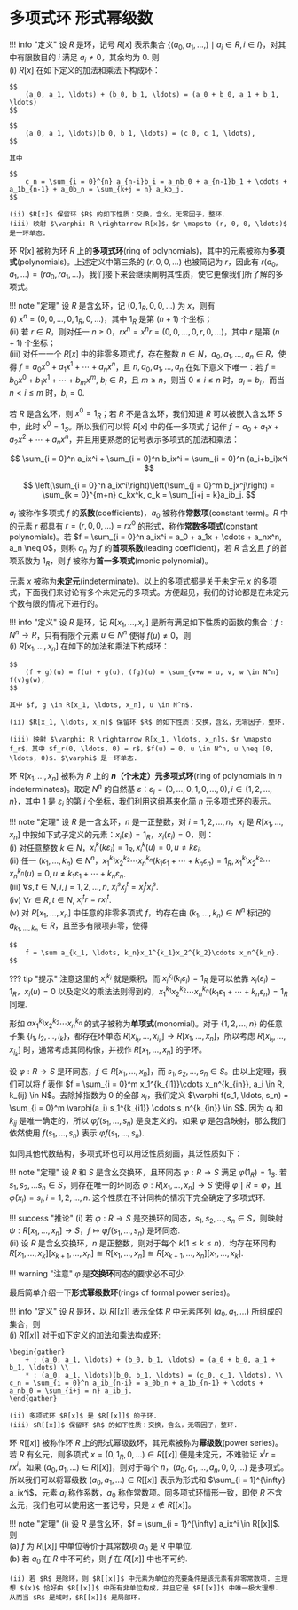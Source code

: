 # 多项式环 形式幂级数

!!! info "定义"
    设 $R$ 是环，记号 $R[x]$ 表示集合 $\{(a_0, a_1, \ldots, ) \mid a_i \in R, i \in I\}$，对其中有限数目的 $i$ 满足 $a_i \neq 0$，其余均为 0. 则  
    (i) $R[x]$ 在如下定义的加法和乘法下构成环：  

    $$
        (a_0, a_1, \ldots) + (b_0, b_1, \ldots) = (a_0 + b_0, a_1 + b_1, \ldots)
    $$

    $$
        (a_0, a_1, \ldots)(b_0, b_1, \ldots) = (c_0, c_1, \ldots),  
    $$

    其中 
    
    $$
        c_n = \sum_{i = 0}^{n} a_{n-i}b_i = a_nb_0 + a_{n-1}b_1 + \cdots + a_1b_{n-1} + a_0b_n = \sum_{k+j = n} a_kb_j.
    $$

    (ii) $R[x]$ 保留环 $R$ 的如下性质：交换，含幺，无零因子，整环.  
    (iii) 映射 $\varphi: R \rightarrow R[x]$，$r \mapsto (r, 0, 0, \ldots)$ 是一环单态.

环 $R[x]$ 被称为环 $R$ 上的**多项式环**(ring of polynomials)，其中的元素被称为**多项式**(polynomials)。上述定义中第三条的 $(r, 0, 0, \ldots)$ 也被简记为 $r$，因此有 $r(a_0, a_1, \ldots) = (ra_0, ra_1, \ldots)$。我们接下来会继续阐明其性质，使它更像我们所了解的多项式。

!!! note "定理"
    设 $R$ 是含幺环，记 $(0, 1_R, 0, 0, \ldots)$ 为 $x$，则有  
    (i) $x^n = (0, 0, \ldots, 0, 1_R, 0, \ldots)$，其中 $1_R$ 是第 $(n+1)$ 个坐标；  
    (ii) 若 $r \in R$，则对任一 $n \geqslant 0$，$rx^n = x^nr = (0, 0, \ldots, 0, r, 0, \ldots)$，其中 $r$ 是第 $(n+1)$ 个坐标；  
    (iii) 对任一一个 $R[x]$ 中的非零多项式 $f$，存在整数 $n \in N$，$a_0, a_1, \ldots, a_n \in R$，使得 $f = a_0x^0 + a_1x^1 + \cdots + a_nx^n$，且 $n, a_0, a_1, \ldots, a_n$ 在如下意义下唯一：若 $f = b_0x^0 + b_1x^1 + \cdots + b_mx^m$, $b_i \in R$，且 $m \geqslant n$，则当 $0 \leqslant i \leqslant n$ 时，$a_i = b_i$，而当 $n < i \leqslant m$ 时，$b_i = 0$. 

若 $R$ 是含幺环，则 $x^0 = 1_R$；若 $R$ 不是含幺环，我们知道 $R$ 可以被嵌入含幺环 $S$ 中，此时 $x^0 = 1_S$。所以我们可以将 $R[x]$ 中的任一多项式 $f$ 记作 $f = a_0 + a_1x + a_2x^2 + \cdots + a_nx^n$，并且用更熟悉的记号表示多项式的加法和乘法：

$$
    \sum_{i = 0}^n a_ix^i + \sum_{i = 0}^n b_ix^i = \sum_{i = 0}^n (a_i+b_i)x^i
$$

$$
    \left(\sum_{i = 0}^n a_ix^i\right)\left(\sum_{j = 0}^m b_jx^j\right) = \sum_{k = 0}^{m+n} c_kx^k, c_k = \sum_{i+j = k}a_ib_j.
$$

$a_i$ 被称作多项式 $f$ 的**系数**(coefficients)，$a_0$ 被称作**常数项**(constant term)。$R$ 中的元素 $r$ 都具有 $r = (r, 0, 0, \ldots) = rx^0$ 的形式，称作**常数多项式**(constant polynomials)。若 $f = \sum_{i = 0}^n a_ix^i = a_0 + a_1x + \cdots + a_nx^n, a_n \neq 0$，则称 $a_n$ 为 $f$ 的**首项系数**(leading coefficient)，若 $R$ 含幺且 $f$ 的首项系数为 $1_R$，则 $f$ 被称为**首一多项式**(monic polynomial)。

元素 $x$ 被称为**未定元**(indeterminate)。以上的多项式都是关于未定元 $x$ 的多项式，下面我们来讨论有多个未定元的多项式。方便起见，我们的讨论都是在未定元个数有限的情况下进行的。

!!! info "定义"
    设 $R$ 是环，记 $R[x_1, \ldots, x_n]$ 是所有满足如下性质的函数的集合：$f: N^n \rightarrow R$，只有有限个元素 $u \in N^n$ 使得 $f(u) \neq 0$，则  
    (i) $R[x_1, \ldots, x_n]$ 在如下的加法和乘法下构成环：

    $$
        (f + g)(u) = f(u) + g(u), (fg)(u) = \sum_{v+w = u, v, w \in N^n} f(v)g(w),
    $$

    其中 $f, g \in R[x_1, \ldots, x_n], u \in N^n$.

    (ii) $R[x_1, \ldots, x_n]$ 保留环 $R$ 的如下性质：交换，含幺，无零因子，整环.  

    (iii) 映射 $\varphi: R \rightarrow R[x_1, \ldots, x_n]$，$r \mapsto f_r$，其中 $f_r(0, \ldots, 0) = r$，$f(u) = 0, u \in N^n, u \neq (0, \ldots, 0)$. $\varphi$ 是一环单态.

环 $R[x_1, \ldots, x_n]$ 被称为 $R$ 上的 **$n$（个未定）元多项式环**(ring of polynomials in $n$ indeterminates)。取定 $N^n$ 的自然基 $\varepsilon$：$\varepsilon_i = (0, \ldots, 0, 1, 0, \ldots, 0), i \in \{1, 2, \ldots, n\}$，其中 1 是 $\varepsilon_i$ 的第 $i$ 个坐标，我们利用这组基来化简 $n$ 元多项式环的表示。

!!! note "定理"
    设 $R$ 是一含幺环，$n$ 是一正整数，对 $i = 1, 2, \ldots, n$，$x_i$ 是 $R[x_1, \ldots, x_n]$ 中按如下式子定义的元素：$x_i(\varepsilon_i) = 1_R$，$x_i(\varepsilon_i) = 0$，则：  
    (i) 对任意整数 $k \in N$，$x_i^k(k\varepsilon_i) = 1_R, x_i^k(u) = 0, u \neq k\varepsilon_i$.  
    (ii) 任一 $(k_1, \ldots, k_n) \in N^n$，$x_1^{k_1}x_2^{k_2}\cdots x_n^{k_n}(k_1\varepsilon_1 + \cdots + k_n \varepsilon_n) = 1_R,x_1^{k_1}x_2^{k_2}\cdots x_n^{k_n}(u) = 0, u \neq k_1\varepsilon_1 + \cdots + k_n \varepsilon_n$.  
    (iii) $\forall s, t \in N, i, j = 1, 2, \ldots, n$, $x_i^sx_j^t = x_j^tx_i^s$.  
    (iv) $\forall r \in R, t \in N$, $x_i^tr = rx_i^t$.  
    (v) 对 $R[x_1, \ldots, x_n]$ 中任意的非零多项式 $f$，均存在由 $(k_1, \ldots, k_n) \in N^n$ 标记的 $a_{k_1, \ldots, k_n} \in R$，且至多有限项非零，使得  

    $$
        f = \sum a_{k_1, \ldots, k_n}x_1^{k_1}x_2^{k_2}\cdots x_n^{k_n}.
    $$

??? tip "提示"
    注意这里的 $x_i^{k_i}$ 就是乘积，而 $x_i^{k_i}(k_i \varepsilon_i) = 1_R$ 是可以依靠 $x_i(\varepsilon_i) = 1_R$，$x_i(u) = 0$ 以及定义的乘法法则得到的，$x_1^{k_1}x_2^{k_2}\cdots x_n^{k_n}(k_1\varepsilon_1 + \cdots + k_n \varepsilon_n) = 1_R$ 同理.

形如 $ax_1^{k_1}x_2^{k_2}\cdots x_n^{k_n}$ 的式子被称为**单项式**(monomial)。对于 $\{1, 2, \ldots, n\}$ 的任意子集 $\{i_1, i_2, \ldots, i_k\}$，都存在环单态 $R[x_{i_1}, \ldots, x_{i_k}] \rightarrow R[x_1, \ldots, x_n]$，所以考虑 $R[x_{i_1}, \ldots, x_{i_k}]$ 时，通常考虑其同构像，并视作 $R[x_1, \ldots, x_n]$ 的子环。

设 $\varphi: R \rightarrow S$ 是环同态，$f \in R[x_1, \ldots, x_n]$，而 $s_1, s_2, \ldots, s_n \in S$。由以上定理，我们可以将 $f$ 表作 $f = \sum_{i = 0}^m x_1^{k_{i1}}\cdots x_n^{k_{in}}, a_i \in R, k_{ij} \in N$。去除掉指数为 $0$ 的全部 $x_i$，我们定义 $\varphi f(s_1, \ldots, s_n) = \sum_{i = 0}^m \varphi(a_i) s_1^{k_{i1}} \cdots s_n^{k_{in}} \in S$. 因为 $a_i$ 和 $k_{ij}$ 是唯一确定的，所以 $\varphi f(s_1, \ldots, s_n)$ 是良定义的。如果 $\varphi$ 是包含映射，那么我们依然使用 $f(s_1, \ldots, s_n)$ 表示 $\varphi f(s_1, \ldots, s_n)$.

如同其他代数结构，多项式环也可以用泛性质刻画，其泛性质如下：

!!! note "定理"
    设 $R$ 和 $S$ 是含幺交换环，且环同态 $\varphi: R \rightarrow S$ 满足 $\varphi(1_R) = 1_S$. 若 $s_1, s_2, \ldots s_n \in S$，则存在唯一的环同态 $\bar{\varphi}: R[x_1, \ldots, x_n] \rightarrow S$ 使得 $\bar{\varphi} \mid R = \varphi$，且 $\bar{\varphi}(x_i) = s_i, i = 1, 2, \ldots, n$. 这个性质在不计同构的情况下完全确定了多项式环. 

!!! success "推论"
    (i) 若 $\varphi : R \rightarrow S$ 是交换环的同态，$s_1, s_2, \ldots, s_n \in S$，则映射 $\psi : R[x_1, \ldots, x_n] \rightarrow S$，$f \mapsto \varphi f(s_1, \ldots, s_n)$ 是环同态.  
    (ii) 设 $R$ 是含幺交换环，$n$ 是正整数，则对于每个 $k(1 \leqslant k \leqslant n)$，均存在环同构 $R[x_1, \ldots, x_k][x_{k+1}, \ldots, x_n] \cong R[x_1, \ldots, x_n] \cong R[x_{k+1}, \ldots, x_n][x_1, \ldots, x_k]$. 
 
!!! warning "注意"
    $\varphi$ 是**交换环**同态的要求必不可少.

最后简单介绍一下**形式幂级数环**(rings of formal power series)。

!!! info "定义"
    设 $R$ 是环，以 $R[[x]]$ 表示全体 $R$ 中元素序列 $(a_0, a_1, \ldots)$ 所组成的集合，则  
    (i) $R[[x]]$ 对于如下定义的加法和乘法构成环:  

    \begin{gather}
        + : (a_0, a_1, \ldots) + (b_0, b_1, \ldots) = (a_0 + b_0, a_1 + b_1, \ldots) \\  
        * : (a_0, a_1, \ldots)(b_0, b_1, \ldots) = (c_0, c_1, \ldots), \\ c_n = \sum_{i = 0}^n a_ib_{n-i} = a_0b_n + a_1b_{n-1} + \cdots + a_nb_0 = \sum_{i+j = n} a_ib_j.
    \end{gather}  

    (ii) 多项式环 $R[x]$ 是 $R[[x]]$ 的子环.  
    (iii) $R[[x]]$ 保留环 $R$ 的如下性质：交换，含幺，无零因子，整环.

环 $R[[x]]$ 被称作环 $R$ 上的形式幂级数环，其元素被称为**幂级数**(power series)。若 $R$ 有幺元，则多项式 $x = (0, 1_R, 0, \ldots) \in R[[x]]$ 便是未定元，不难验证 $x^ir = rx^i$。如果 $(a_0, a_1, \ldots) \in R[[x]]$，则对于每个 $n$，$(a_0, a_1, \ldots, a_n, 0, 0, \ldots)$ 是多项式。所以我们可以将幂级数 $(a_0, a_1, \ldots) \in R[[x]]$ 表示为形式和 $\sum_{i = 1}^{\infty} a_ix^i$，元素 $a_i$ 称作系数，$a_0$ 称作常数项。同多项式环情形一致，即使 $R$ 不含幺元，我们也可以使用这一套记号，只是 $x \not \in R[[x]]$。

!!! note "定理"
    (i) 设 $R$ 是含幺环，$f = \sum_{i = 1}^{\infty} a_ix^i \in R[[x]]$. 则  
        (a) $f$ 为 $R[[x]]$ 中单位等价于其常数项 $a_0$ 是 $R$ 中单位.  
        (b) 若 $a_0$ 在 $R$ 中不可约，则 $f$ 在 $R[[x]]$ 中也不可约.  
    
    (ii) 若 $R$ 是除环，则 $R[[x]]$ 中元素为单位的充要条件是该元素有非零常数项. 主理想 $(x)$ 恰好由 $R[[x]]$ 中所有非单位构成，并且它是 $R[[x]]$ 中唯一极大理想. 从而当 $R$ 是域时，$R[[x]]$ 是局部环.